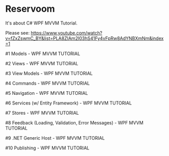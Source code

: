 # Reservoom

It's about C# WPF MVVM Tutorial. 

Please see: https://www.youtube.com/watch?v=fZxZswmC_BY&list=PLA8ZIAm2I03hS41Fy4vFpRw8AdYNBXmNm&index=1

#1  Models - WPF MVVM TUTORIAL 

#2  Views - WPF MVVM TUTORIAL 

#3  View Models - WPF MVVM TUTORIAL 

#4  Commands - WPF MVVM TUTORIAL 

#5  Navigation - WPF MVVM TUTORIAL 

#6  Services (w/ Entity Framework) - WPF MVVM TUTORIAL 

#7  Stores - WPF MVVM TUTORIAL 

#8  Feedback (Loading, Validation, Error Messages) - WPF MVVM TUTORIAL 

#9  .NET Generic Host - WPF MVVM TUTORIAL 

#10 Publishing - WPF MVVM TUTORIAL 
